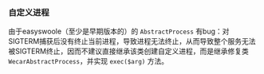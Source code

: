 ### 自定义进程
由于easyswoole（至少是早期版本的）的 `AbstractProcess` 有bug：对SIGTERM捕获后没有终止当前进程，导致进程无法终止，从而导致整个服务无法被SIGTERM终止，因而不建议直接继承该类创建自定义进程，而是继承修复类 `WecarAbstractProcess`，并实现 `exec($arg)` 方法。